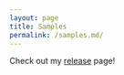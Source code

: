 ```yaml
---
layout: page
title: Samples
permalink: /samples.md/
---
```


Check out my [release](https://github.com/alexiasa/balanced-dicephrase/releases) page!